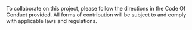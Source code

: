 To collaborate on this project, please follow the directions in the Code Of Conduct provided. All forms of contribution will be subject to and comply with applicable laws and regulations.
